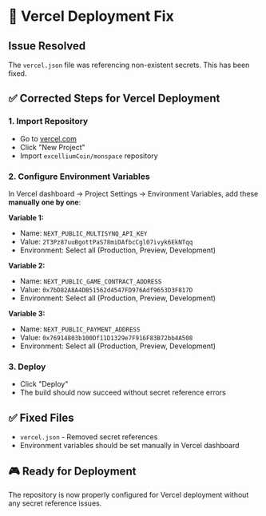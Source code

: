 # 🚨 Vercel Deployment Fix

## Issue Resolved
The `vercel.json` file was referencing non-existent secrets. This has been fixed.

## ✅ Corrected Steps for Vercel Deployment

### 1. Import Repository
- Go to [vercel.com](https://vercel.com)
- Click "New Project"
- Import `excelliumCoin/monspace` repository

### 2. Configure Environment Variables
In Vercel dashboard → Project Settings → Environment Variables, add these **manually one by one**:

**Variable 1:**
- Name: `NEXT_PUBLIC_MULTISYNQ_API_KEY`
- Value: `2T3Pz87uuBgottPaS78miDAfbcCgl07ivyk6EkNTqq`
- Environment: Select all (Production, Preview, Development)

**Variable 2:**
- Name: `NEXT_PUBLIC_GAME_CONTRACT_ADDRESS`
- Value: `0x7bD82A8A4DB51562d4547FD976Adf9653D3F817D`
- Environment: Select all (Production, Preview, Development)

**Variable 3:**
- Name: `NEXT_PUBLIC_PAYMENT_ADDRESS`
- Value: `0x76914803b100Df11D1329e7F916F83B72bb4A508`
- Environment: Select all (Production, Preview, Development)

### 3. Deploy
- Click "Deploy"
- The build should now succeed without secret reference errors

## ✅ Fixed Files
- `vercel.json` - Removed secret references
- Environment variables should be set manually in Vercel dashboard

## 🎮 Ready for Deployment
The repository is now properly configured for Vercel deployment without any secret reference issues.
